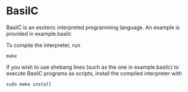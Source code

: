BasilC
=======

BasilC is an esoteric interpreted programming language.
An example is provided in example.basilc


To compile the interpreter, run
```
make
```

If you wish to use shebang lines (such as the one in example.basilc) to execute BasilC programs as scripts, install the compiled interpreter with
```
sudo make install
```
